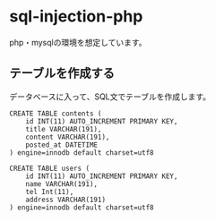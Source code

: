 # sql-injection-php

php・mysqlの環境を想定しています。

## テーブルを作成する

データベースに入って、SQL文でテーブルを作成します。

```
CREATE TABLE contents (
    id INT(11) AUTO_INCREMENT PRIMARY KEY,
    title VARCHAR(191),
    content VARCHAR(191),
    posted_at DATETIME
) engine=innodb default charset=utf8
```

```
CREATE TABLE users (
    id INT(11) AUTO_INCREMENT PRIMARY KEY,
    name VARCHAR(191),
    tel Int(11),
    address VARCHAR(191)
) engine=innodb default charset=utf8
```
